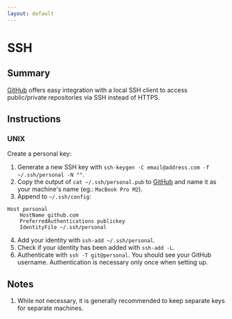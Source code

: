 ```yaml
---
layout: default
---
```


# SSH

## Summary

[GitHub](https://github.com) offers easy integration with a local SSH client to access public/private
repositories via SSH instead of HTTPS.

## Instructions

### UNIX

Create a personal key:

1. Generate a new SSH key with
   `ssh-keygen -C email@address.com -f ~/.ssh/personal -N ""`.
2. Copy the output of `cat ~/.ssh/personal.pub` to
   [GitHub](https://github.com/settings/ssh/new) and name it as your machine's
   name (eg.: `MacBook Pro M2`).
3. Append to `~/.ssh/config`:

```
Host personal
	HostName github.com
	PreferredAuthentications publickey
	IdentityFile ~/.ssh/personal
```

4. Add your identity with `ssh-add ~/.ssh/personal`.
5. Check if your identity has been added with `ssh-add -L`.
6. Authenticate with `ssh -T git@personal`. You should see your GitHub username.
   Authentication is necessary only once when setting up.

## Notes

1. While not necessary, it is generally recommended to keep separate keys for
   separate machines.
